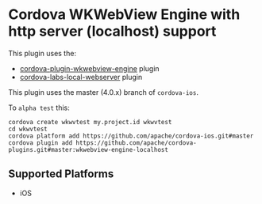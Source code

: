 Cordova WKWebView Engine with http server (localhost) support
======

This plugin uses the:
- [cordova-plugin-wkwebview-engine](https://git-wip-us.apache.org/repos/asf/cordova-plugin-wkwebview-engine.git) plugin
- [cordova-labs-local-webserver](https://git-wip-us.apache.org/repos/asf/cordova-plugins.git#master:local-webserver) plugin

This plugin uses the master (4.0.x) branch of `cordova-ios`.

To `alpha test` this:

    cordova create wkwvtest my.project.id wkwvtest
    cd wkwvtest
    cordova platform add https://github.com/apache/cordova-ios.git#master
    cordova plugin add https://github.com/apache/cordova-plugins.git#master:wkwebview-engine-localhost


Supported Platforms
-------------------

- iOS
